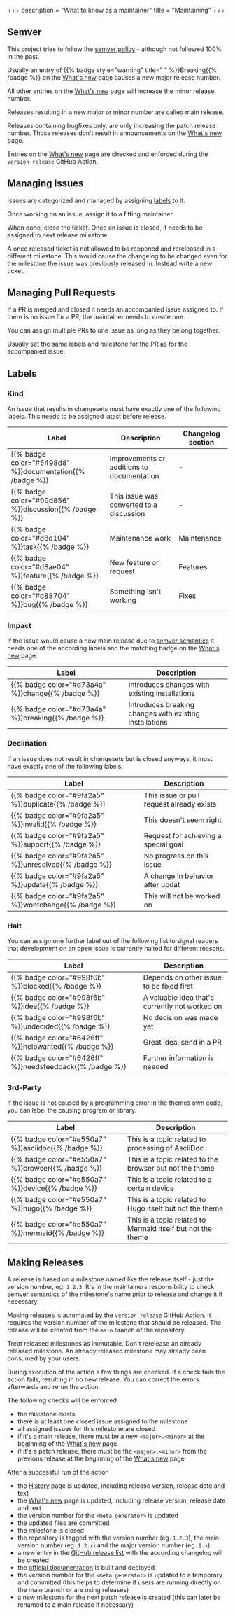 +++
description = "What to know as a maintainer"
title = "Maintaining"
+++

## Semver

This project tries to follow the [semver policy](https://semver.org/) - although not followed 100% in the past.

Usually an entry of {{% badge style="warning" title=" " %}}Breaking{{% /badge %}} on the [What's new](basics/releasenotes) page causes a new major release number.

All other entries on the [What's new](basics/releasenotes) page will increase the minor release number.

Releases resulting in a new major or minor number are called main release.

Releases containing bugfixes only, are only increasing the patch release number. Those releases don't result in announcements on the [What's new](basics/releasenotes) page.

Entries on the [What's new](basics/releasenotes) page are checked and enforced during the `version-release` GitHub Action.

## Managing Issues

Issues are categorized and managed by assigning [labels](#labels) to it.

Once working on an issue, assign it to a fitting maintainer.

When done, close the ticket. Once an issue is closed, it needs to be assigned to next release milestone.

A once released ticket is not allowed to be reopened and rereleased in a different milestone. This would cause the changelog to be changed even for the milestone the issue was previously released in. Instead write a new ticket.

## Managing Pull Requests

If a PR is merged and closed it needs an accompanied issue assigned to. If there is no issue for a PR, the maintainer needs to create one.

You can assign multiple PRs to one issue as long as they belong together.

Usually set the same labels and milestone for the PR as for the accompanied issue.

## Labels

### Kind

An issue that results in changesets must have exactly one of the following labels. This needs to be assigned latest before release.

| Label                                                    | Description                                | Changelog section |
|----------------------------------------------------------|--------------------------------------------|-------------------|
| {{% badge color="#5498d8" %}}documentation{{% /badge %}} | Improvements or additions to documentation | -                 |
| {{% badge color="#99d856" %}}discussion{{% /badge %}}    | This issue was converted to a discussion   | -                 |
| {{% badge color="#d8d104" %}}task{{% /badge %}}          | Maintenance work                           | Maintenance       |
| {{% badge color="#d8ae04" %}}feature{{% /badge %}}       | New feature or request                     | Features          |
| {{% badge color="#d88704" %}}bug{{% /badge %}}           | Something isn't working                    | Fixes             |

### Impact

If the issue would cause a new main release due to [semver semantics](#semver) it needs one of the according labels and the matching badge on the [What's new](basics/releasenotes) page.

| Label                                               | Description                                             |
|-----------------------------------------------------|---------------------------------------------------------|
| {{% badge color="#d73a4a" %}}change{{% /badge %}}   | Introduces changes with existing installations          |
| {{% badge color="#d73a4a" %}}breaking{{% /badge %}} | Introduces breaking changes with existing installations |

### Declination

If an issue does not result in changesets but is closed anyways, it must have exactly one of the following labels.

| Label                                                 | Description                               |
|-------------------------------------------------------|-------------------------------------------
| {{% badge color="#9fa2a5" %}}duplicate{{% /badge %}}  | This issue or pull request already exists |
| {{% badge color="#9fa2a5" %}}invalid{{% /badge %}}    | This doesn't seem right                   |
| {{% badge color="#9fa2a5" %}}support{{% /badge %}}    | Request for achieving a special goal      |
| {{% badge color="#9fa2a5" %}}unresolved{{% /badge %}} | No progress on this issue                 |
| {{% badge color="#9fa2a5" %}}update{{% /badge %}}     | A change in behavior after updat          |
| {{% badge color="#9fa2a5" %}}wontchange{{% /badge %}} | This will not be worked on                |

### Halt

You can assign one further label out of the following list to signal readers that development on an open issue is currently halted for different reasons.

| Label                                                    | Description                                             |
|----------------------------------------------------------|---------------------------------------------------------|
| {{% badge color="#998f6b" %}}blocked{{% /badge %}}       | Depends on other issue to be fixed first                |
| {{% badge color="#998f6b" %}}idea{{% /badge %}}          | A valuable idea that's currently not worked on          |
| {{% badge color="#998f6b" %}}undecided{{% /badge %}}     | No decision was made yet                               |
| {{% badge color="#6426ff" %}}helpwanted{{% /badge %}}    | Great idea, send in a PR                                |
| {{% badge color="#6426ff" %}}needsfeedback{{% /badge %}} | Further information is needed                           |

### 3rd-Party

If the issue is not caused by a programming error in the themes own code, you can label the causing program or library.

| Label                                               | Description                                                 |
|-----------------------------------------------------|-------------------------------------------------------------|
| {{% badge color="#e550a7" %}}asciidoc{{% /badge %}} | This is a topic related to processing of AsciiDoc           |
| {{% badge color="#e550a7" %}}browser{{% /badge %}}  | This is a topic related to the browser but not the theme    |
| {{% badge color="#e550a7" %}}device{{% /badge %}}   | This is a topic related to a certain device                 |
| {{% badge color="#e550a7" %}}hugo{{% /badge %}}     | This is a topic related to Hugo itself but not the theme    |
| {{% badge color="#e550a7" %}}mermaid{{% /badge %}}  | This is a topic related to Mermaid itself but not the theme |

## Making Releases

A release is based on a milestone named like the release itself - just the version number, eg: `1.2.3`. It's in the maintainers responsibility to check [semver semantics](#semver) of the milestone's name prior to release and change it if necessary.

Making releases is automated by the `version-release` GitHub Action. It requires the version number of the milestone that should be released. The release will be created from the `main` branch of the repository.

Treat released milestones as immutable. Don't rerelease an already released milestone. An already released milestone may already been consumed by your users.

During execution of the action a few things are checked. If a check fails the action fails, resulting in no new release. You can correct the errors afterwards and rerun the action.

The following checks will be enforced

- the milestone exists
- there is at least one closed issue assigned to the milestone
- all assigned issues for this milestone are closed
- if it's a main release, there must be a new `<major>.<minor>` at the beginning of the [What's new](basics/releasenotes) page
- if it's a patch release, there must be the `<major>.<minor>` from the previous release at the beginning of the [What's new](basics/releasenotes) page

After a successful run of the action

- the [History](https://mcshelby.github.io/hugo-theme-relearn/basics/history/index.html) page is updated, including release version, release date and text
- the [What's new](https://mcshelby.github.io/hugo-theme-relearn/basics/releasenotes/index.html) page is updated, including release version, release date and text
- the version number for the `<meta generator>` is updated
- the updated files are committed
- the milestone is closed
- the repository is tagged with the version number (eg. `1.2.3`), the main version number (eg. `1.2.x`) and the major version number (eg. `1.x`)
- a new entry in the [GitHub release list](https://github.com/McShelby/hugo-theme-relearn/releases) with the according changelog will be created
- the [official documentation](https://mcshelby.github.io/hugo-theme-relearn/index.html) is built and deployed
- the version number for the `<meta generator>` is updated to a temporary and committed (this helps to determine if users are running directly on the main branch or are using releases)
- a new milestone for the next patch release is created (this can later be renamed to a main release if necessary)
